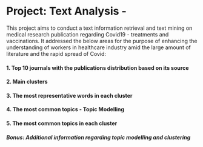# Project: Text Analysis - 
This project aims to conduct a text information retrieval and text mining on medical research publication regarding Covid19 - treatments and vaccinations. It addressed the below areas for the purpose of enhancing the understanding of workers in healthcare industry amid the large amount of literature and the rapid spread of Covid: 

#### 1. Top 10 journals with the publications distribution based on its source
#### 2. Main clusters  
#### 3. The most representative words in each cluster
#### 4. The most common topics - Topic Modelling
#### 5. The most common topics in each cluster

##### *Bonus: Additional information regarding topic modelling and clustering*
